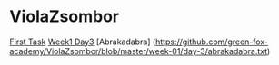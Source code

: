 # ViolaZsombor

[First Task](https://github.com/green-fox-academy/ViolaZsombor/tree/master/week-01/day-1/first-task)
[Week1 Day3](https://github.com/green-fox-academy/ViolaZsombor/tree/master/week-01/day-3)
[Abrakadabra] (https://github.com/green-fox-academy/ViolaZsombor/blob/master/week-01/day-3/abrakadabra.txt)
